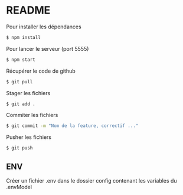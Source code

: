 # README
 
Pour installer les dépendances
```sh 
$ npm install
``` 

Pour lancer le serveur (port 5555) 
```sh 
$ npm start
```

Récupérer le code de github 
```sh 
$ git pull
```

Stager les fichiers 
```sh 
$ git add . 
```

Commiter les fichiers 
```sh 
$ git commit -m "Nom de la feature, correctif ..."
```

Pusher les fichiers
```sh 
$ git push 
```

## ENV
Créer un fichier .env dans le dossier config contenant les variables du .envModel